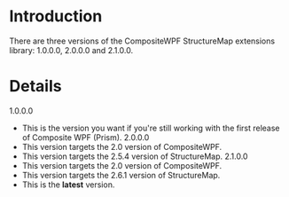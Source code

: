 # Introduction #

There are three versions of the CompositeWPF StructureMap extensions library: 1.0.0.0, 2.0.0.0 and 2.1.0.0.


# Details #

1.0.0.0
  * This is the version you want if you're still working with the first release of Composite WPF (Prism).
2.0.0.0
  * This version targets the 2.0 version of CompositeWPF.
  * This version targets the 2.5.4 version of StructureMap.
2.1.0.0
  * This version targets the 2.0 version of CompositeWPF.
  * This version targets the 2.6.1 version of StructureMap.
  * This is the **latest** version.